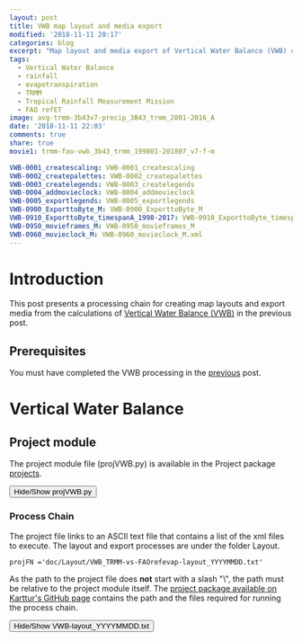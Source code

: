 ```yaml
---
layout: post
title: VWB map layout and media export
modified: '2018-11-11 20:17'
categories: blog
excerpt: "Map layout and media export of Vertical Water Balance (VWB) calculations"
tags:
  - Vertical Water Balance
  - rainfall
  - evapotranspiration
  - TRMM
  - Tropical Rainfall Measurement Mission
  - FAO refET
image: avg-trmm-3b43v7-precip_3B43_trmm_2001-2016_A
date: '2018-11-11 22:03'
comments: true
share: true
movie1: trmm-fao-vwb_3b43_trmm_199801-201807_v7-f-m

VWB-0001_createscaling: VWB-0001_createscaling
VWB-0002_createpalettes: VWB-0002_createpalettes
VWB-0003_createlegends: VWB-0003_createlegends
VWB-0004_addmovieclock: VWB-0004_addmovieclock
VWB-0005_exportlegends: VWB-0005_exportlegends
VWB-0900_ExporttoByte_M: VWB-0900_ExporttoByte_M
VWB-0910_ExporttoByte_timespanA_1998-2017: VWB-0910_ExporttoByte_timespanA_1998-2017
VWB-0950_movieframes_M: VWB-0950_movieframes_M
VWB-0960_movieclock_M: VWB-0960_movieclock_M.xml
---
```

<script src="https://karttur.github.io/common/assets/js/karttur/togglediv.js"></script>

# Introduction

This post presents a processing chain for creating map layouts and export media from the calculations of [Vertical Water Balance (VWB)](../blog-VWB/) in the previous post.

## Prerequisites

You must have completed the VWB processing in the [previous](../blog-VWB/) post.

# Vertical Water Balance

## Project module

The project module file (<span class='file'>projVWB.py</span>) is available in the <span class='package'>Project</span> package [projects](https://github.com/karttur/geoimagine-projects/).

<button id= "toggleprojfile" onclick="hiddencode('projfile')">Hide/Show projVWB.py</button>
<div id="projfile" style="display:none">
{% capture text-capture %}
{% raw %}

```
from geoimagine.kartturmain.readXMLprocesses import ReadXMLProcesses, RunProcesses

if __name__ == "__main__":

    verbose = True

    projFN = '/Volume/and/path/to/VWB_TRMM-vs-FAOrefevap_YYYYMMDD.txt'
    projFN ='doc/VWB/VWB_TRMM-vs-FAOrefevap_YYYYMMDD.txt'
    projFN ='doc/Layout/VWB_TRMM-vs-FAOrefevap-layout_YYYYMMDD.txt'

    procLL = ReadXMLProcesses(projFN,verbose)

    RunProcesses(procLL,verbose)
```
{% endraw %}
{% endcapture %}
{% include widgets/toggle-code.html  toggle-text=text-capture  %}
</div>

### Process Chain

The project file links to an ASCII text file that contains a list of the xml files to execute. The layout and export processes are under the folder <span class='file'>Layout</span>.

```
projFN ='doc/Layout/VWB_TRMM-vs-FAOrefevap-layout_YYYYMMDD.txt'
```

As the path to the project file does **not** start with a slash "\\", the path must be relative to the project module itself. The [project package available on Karttur's GitHub page](../../../geoimagine-projects) contains the path and the files required for running the process chain.

<button id= "toggleProcessChain" onclick="hiddencode('ProcessChain')">Hide/Show VWB-layout_YYYYMMDD.txt</button>

<div id="ProcessChain" style="display:none">
{% capture text-capture %}
{% raw %}

The project file links to an ASCII text file that contains a list of the xml files to execute. The layout and export processes are under the folder <span class='file'>Layout</span>.

<button id= "toggleprocesschain" onclick="hiddencode('processchain')">Hide/Show VWB processchain</button>

<div id="processchain" style="display:none">

{% capture text-capture %}
{% raw %}

```
###################################
###################################
###             VWB             ###
###################################
###################################

#Uncomment the processes you want to run by removing the "#"

###################################
###            Layout           ###
###################################

## Create scaling for VWB data ##
#VWB-0001_createscaling.xml

## Create the VWB palettes ##
#VWB-0002_createpalettes.xml

# Create legends for VWB ##
#VWB-0003_createlegends.xml

## Create VWB movieclock ##
#VWB-0004_addmovieclock.xml

## Export legends for VWB ##
VWB-0005_exportlegend.xml

###################################
###        Export media         ###
###################################

## Export png images ##
#VWB-0900_ExporttoByte_M.xml
#VWB-0910_ExporttoByte_timespanA_1998-2017.xml

## Create TRMM movieframes (1998 to 2017)
## For fully automated processing you need to set parameter "asscript" to False
## If you set the parameter "asscript" to True (= default), you have to execute the shell script file reported by the process ##
#VWB-0950_movieframes_M.xml

## Create movieclock, the process creates two shell scripts that must by run ##
#VWB-0960_movieclock_M.xml
```
{% endraw %}
{% endcapture %}
{% include widgets/toggle-code.html  toggle-text=text-capture  %}
</div>

#### Layout

If you want to create color maps/images and animations for presenting the VWB data you must create the required layout (see post on [TRMM](../blog-TRMM/) for more details).

##### Set scaling

Layout exports require scaling the original data to byte (0 - 255) range. Details on the scaling are given in the posts on [SMAP](../blog-SMAP/) and [TRMM](../blog-TRMM/). The xml below calls the scaling definition process [<span class='package'>createscaling</span>](../../subprocess/subproc-createscaling/) and sets the scaling of both the monthly and annual VWB layers, and all the layers produced as part of the trend analysis.

{% capture foo %}{{page.VWB-0001_createscaling}}{% endcapture %}
{% include xml/VWB-0001_createscaling.html foo=foo %}

##### Add palette

The VWB palettes below, created with the process [<span class='package'>addrasterpalette</span>](../../subprocess/subproc-addrasterpalette/), are Karttur's default palettes for VWB.

<{% capture foo %}{{page.VWB-0002_createpalettes}}{% endcapture %}
{% include xml/VWB-0002_createpalettes.html foo=foo %}

##### Create legends

To create legends for use together with maps, use the process [<span class='package'>createlegend</span>](../../subprocess/subproc-createlegend/).

{% capture foo %}{{page.VWB-0003_createlegends}}{% endcapture %}
{% include xml/VWB-0003_createlegends.html foo=foo %}

##### Add movieclock

You do not need to add a special movieclock for VWB, the default movieclock works fine. But if you want to create a customised movieclock, the process is [<span class='package'>addmovieclock</span>](../../subprocess/subproc-addmovieclock/). The only parameter that is required is the name of the movieclock, all other parameters are set to default unless explicitly given as parameters (thus the movieclock added below will be identical to the default movieclock).

{% capture foo %}{{page.VWB-0004_addmovieclock}}{% endcapture %}
{% include xml/VWB-0004_addmovieclock.html foo=foo %}

##### Export legend

Use the process [<span class='package'>exportlegend</span>](../../subprocess/subproc-exportlegend/) to export stand alone legends. The process produces three legends, as a Scalable Vector Graphics (<span class='file'>.svg</span> file),  a <span class='file'>.png</span> file and a compressed <span class='file'>.jpg</span> file.

{% capture foo %}{{page.VWB-0005_exportlegends}}{% endcapture %}
{% include xml/VWB-0005_exportlegends.html foo=foo %}

##### Export images and create animation

With the scaling and palettes defined, you can export any of the VWB layers created above with the process [<span class='package'>exporttobyteancillary</span>](../../subprocess/subproc-exporttobyteancillary/).

###### Export monthly images

{% capture foo %}{{page.VWB-0900_ExporttoByte_M}}{% endcapture %}
{% include xml/VWB-0900_ExporttoByte_M.html foo=foo %}

##### Export statistical and trend results

All exports use the same process [<span class='package'>exporttobyteancillary</span>](../../subprocess/subproc-exporttobyteancillary/), you just have to set the timestep and compostions to export all the statistical data, including the results of the trend analysis.

{% capture foo %}{{page.VWB-0910_ExporttoByte_timespanA_1998-2017}}{% endcapture %}
{% include xml/VWB-0910_ExporttoByte_timespanA_1998-2017.html foo=foo %}

##### Create movie frames

The process [<span class='package'>movieframeancillary</span>](../../subprocess/subproc-movieframeancillary/) converts the exported images (from previous step) to movie frames. The process is basically a dimension conversion that can also create an embossed text on the fly. For the process [<span class='package'>movieframeancillary</span>](../../subprocess/subproc-movieframeancillary/) to work you must have installed <span class='terminalapp'>imagemagick</span> as explained in [another blogpost](https://karttur.github.io/setup-theme-blog/blog/install-imagemagick/).

To run the process fully automated you must set the parameter _asscript_ to _False_, otherwise you must manually execute the shell script file reported when the process comes to an end.

Note that because the three versions of VWB (the total VWB, suplus VWB and deficit VWB) were organized to be stored in the same directory (or folder) path, you can only create one animation at the time. If you want to create animations of all three versions you must delete the "movieframe" folder between each creation.

{% capture foo %}{{page.VWB-0950_movieframes_M}}{% endcapture %}
{% include xml/VWB-0950_movieframes_M.html foo=foo %}

##### Create movie clock and animation

The process [<span class='package'>movieclockancillary</span>](../../subprocess/subproc-movieclockancillary/) first creates the movieclocks to combine with the movie frames from the previous step, and then creates the movie/animation itself. To run the process fully automated you must set the parameter _asscript_ to _False_, otherwise you must manually execute the shell script files reported when the process comes to an end. By default the process will create script files so you must explicitly enter asscript=\"False\" if you want the process to generate the complete animation on the fly.

For the process [<span class='package'movieclockancillary</span>](../../subprocess/subproc-movieclockancillary/) to work you must have installed <span class='terminalapp'>FFmpeg</span> as explained in [another blogpost](https://karttur.github.io/setup-theme-blog/blog/ffmpeg-movie/).

{% capture foo %}{{page.VWB-0960_movieclock_M}}{% endcapture %}
{% include xml/VWB-0960_movieclock_M.html foo=foo %}

<figure>
<iframe src="{{ site.commonurl }}/movies/{{ site.data.movies[page.movie1].file }}" width="{{ site.data.movies[page.movie1].width }}" height="{{ site.data.movies[page.movie1].height }}" frameborder="0">
</iframe>
<figcaption> {{ site.data.movies[page.movie1].caption }} </figcaption>
</figure>
